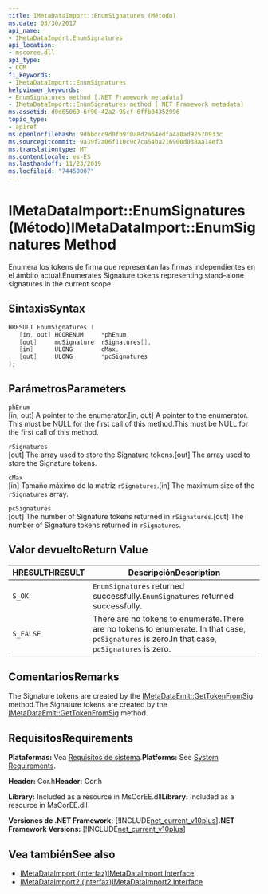 ```yaml
---
title: IMetaDataImport::EnumSignatures (Método)
ms.date: 03/30/2017
api_name:
- IMetaDataImport.EnumSignatures
api_location:
- mscoree.dll
api_type:
- COM
f1_keywords:
- IMetaDataImport::EnumSignatures
helpviewer_keywords:
- EnumSignatures method [.NET Framework metadata]
- IMetaDataImport::EnumSignatures method [.NET Framework metadata]
ms.assetid: d0d65060-6f90-42a2-95cf-6ffb04352996
topic_type:
- apiref
ms.openlocfilehash: 9dbbdcc9d0fb9f0a8d2a64edfa4a0ad92570933c
ms.sourcegitcommit: 9a39f2a06f110c9c7ca54ba216900d038aa14ef3
ms.translationtype: MT
ms.contentlocale: es-ES
ms.lasthandoff: 11/23/2019
ms.locfileid: "74450007"
---
```

# <a name="imetadataimportenumsignatures-method"></a><span data-ttu-id="9661c-102">IMetaDataImport::EnumSignatures (Método)</span><span class="sxs-lookup"><span data-stu-id="9661c-102">IMetaDataImport::EnumSignatures Method</span></span>
<span data-ttu-id="9661c-103">Enumera los tokens de firma que representan las firmas independientes en el ámbito actual.</span><span class="sxs-lookup"><span data-stu-id="9661c-103">Enumerates Signature tokens representing stand-alone signatures in the current scope.</span></span>  
  
## <a name="syntax"></a><span data-ttu-id="9661c-104">Sintaxis</span><span class="sxs-lookup"><span data-stu-id="9661c-104">Syntax</span></span>  
  
```cpp  
HRESULT EnumSignatures (  
   [in, out] HCORENUM     *phEnum,  
   [out]     mdSignature  rSignatures[],  
   [in]      ULONG        cMax,  
   [out]     ULONG        *pcSignatures  
);  
```  
  
## <a name="parameters"></a><span data-ttu-id="9661c-105">Parámetros</span><span class="sxs-lookup"><span data-stu-id="9661c-105">Parameters</span></span>  
 `phEnum`  
 <span data-ttu-id="9661c-106">[in, out] A pointer to the enumerator.</span><span class="sxs-lookup"><span data-stu-id="9661c-106">[in, out] A pointer to the enumerator.</span></span> <span data-ttu-id="9661c-107">This must be NULL for the first call of this method.</span><span class="sxs-lookup"><span data-stu-id="9661c-107">This must be NULL for the first call of this method.</span></span>  
  
 `rSignatures`  
 <span data-ttu-id="9661c-108">[out] The array used to store the Signature tokens.</span><span class="sxs-lookup"><span data-stu-id="9661c-108">[out] The array used to store the Signature tokens.</span></span>  
  
 `cMax`  
 <span data-ttu-id="9661c-109">[in] Tamaño máximo de la matriz `rSignatures`.</span><span class="sxs-lookup"><span data-stu-id="9661c-109">[in] The maximum size of the `rSignatures` array.</span></span>  
  
 `pcSignatures`  
 <span data-ttu-id="9661c-110">[out] The number of Signature tokens returned in `rSignatures`.</span><span class="sxs-lookup"><span data-stu-id="9661c-110">[out] The number of Signature tokens returned in `rSignatures`.</span></span>  
  
## <a name="return-value"></a><span data-ttu-id="9661c-111">Valor devuelto</span><span class="sxs-lookup"><span data-stu-id="9661c-111">Return Value</span></span>  
  
|<span data-ttu-id="9661c-112">HRESULT</span><span class="sxs-lookup"><span data-stu-id="9661c-112">HRESULT</span></span>|<span data-ttu-id="9661c-113">Descripción</span><span class="sxs-lookup"><span data-stu-id="9661c-113">Description</span></span>|  
|-------------|-----------------|  
|`S_OK`|<span data-ttu-id="9661c-114">`EnumSignatures` returned successfully.</span><span class="sxs-lookup"><span data-stu-id="9661c-114">`EnumSignatures` returned successfully.</span></span>|  
|`S_FALSE`|<span data-ttu-id="9661c-115">There are no tokens to enumerate.</span><span class="sxs-lookup"><span data-stu-id="9661c-115">There are no tokens to enumerate.</span></span> <span data-ttu-id="9661c-116">In that case, `pcSignatures` is zero.</span><span class="sxs-lookup"><span data-stu-id="9661c-116">In that case, `pcSignatures` is zero.</span></span>|  
  
## <a name="remarks"></a><span data-ttu-id="9661c-117">Comentarios</span><span class="sxs-lookup"><span data-stu-id="9661c-117">Remarks</span></span>  
 <span data-ttu-id="9661c-118">The Signature tokens are created by the [IMetaDataEmit::GetTokenFromSig](../../../../docs/framework/unmanaged-api/metadata/imetadataemit-gettokenfromsig-method.md) method.</span><span class="sxs-lookup"><span data-stu-id="9661c-118">The Signature tokens are created by the [IMetaDataEmit::GetTokenFromSig](../../../../docs/framework/unmanaged-api/metadata/imetadataemit-gettokenfromsig-method.md) method.</span></span>  
  
## <a name="requirements"></a><span data-ttu-id="9661c-119">Requisitos</span><span class="sxs-lookup"><span data-stu-id="9661c-119">Requirements</span></span>  
 <span data-ttu-id="9661c-120">**Plataformas:** Vea [Requisitos de sistema](../../../../docs/framework/get-started/system-requirements.md).</span><span class="sxs-lookup"><span data-stu-id="9661c-120">**Platforms:** See [System Requirements](../../../../docs/framework/get-started/system-requirements.md).</span></span>  
  
 <span data-ttu-id="9661c-121">**Header:** Cor.h</span><span class="sxs-lookup"><span data-stu-id="9661c-121">**Header:** Cor.h</span></span>  
  
 <span data-ttu-id="9661c-122">**Library:** Included as a resource in MsCorEE.dll</span><span class="sxs-lookup"><span data-stu-id="9661c-122">**Library:** Included as a resource in MsCorEE.dll</span></span>  
  
 <span data-ttu-id="9661c-123">**Versiones de .NET Framework:** [!INCLUDE[net_current_v10plus](../../../../includes/net-current-v10plus-md.md)]</span><span class="sxs-lookup"><span data-stu-id="9661c-123">**.NET Framework Versions:** [!INCLUDE[net_current_v10plus](../../../../includes/net-current-v10plus-md.md)]</span></span>  
  
## <a name="see-also"></a><span data-ttu-id="9661c-124">Vea también</span><span class="sxs-lookup"><span data-stu-id="9661c-124">See also</span></span>

- [<span data-ttu-id="9661c-125">IMetaDataImport (interfaz)</span><span class="sxs-lookup"><span data-stu-id="9661c-125">IMetaDataImport Interface</span></span>](../../../../docs/framework/unmanaged-api/metadata/imetadataimport-interface.md)
- [<span data-ttu-id="9661c-126">IMetaDataImport2 (interfaz)</span><span class="sxs-lookup"><span data-stu-id="9661c-126">IMetaDataImport2 Interface</span></span>](../../../../docs/framework/unmanaged-api/metadata/imetadataimport2-interface.md)
